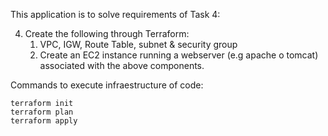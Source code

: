 
This application is to solve requirements of Task 4:

4) Create the following through Terraform:
    1. VPC, IGW, Route Table, subnet & security group
    2. Create an EC2 instance running a webserver (e.g apache o tomcat) associated with the above components.


Commands to execute infraestructure of code:

    terraform init
    terraform plan
    terraform apply


    
